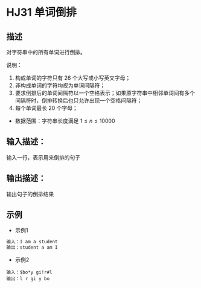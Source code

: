 # HJ31 单词倒排

## 描述

对字符串中的所有单词进行倒排。

说明：

1. 构成单词的字符只有 26 个大写或小写英文字母；
2. 非构成单词的字符均视为单词间隔符；
3. 要求倒排后的单词间隔符以一个空格表示；如果原字符串中相邻单词间有多个间隔符时，倒排转换后也只允许出现一个空格间隔符；
4. 每个单词最长 20 个字母；

* 数据范围：字符串长度满足 $1 \leq n \leq 10000$

## 输入描述：

输入一行，表示用来倒排的句子

## 输出描述：

输出句子的倒排结果

## 示例

* 示例1

```txt
输入：I am a student
输出：student a am I
```

* 示例2

```
输入：$bo*y gi!r#l
输出：l r gi y bo
```
